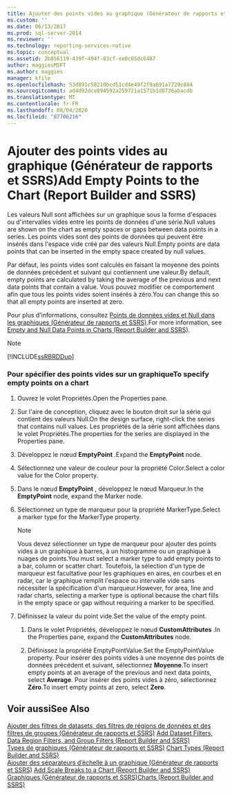 ```yaml
---
title: Ajouter des points vides au graphique (Générateur de rapports et SSRS) | Microsoft Docs
ms.custom: ''
ms.date: 06/13/2017
ms.prod: sql-server-2014
ms.reviewer: ''
ms.technology: reporting-services-native
ms.topic: conceptual
ms.assetid: 2b056119-439f-494f-83cf-ee0c05dc6487
author: maggiesMSFT
ms.author: maggies
manager: kfile
ms.openlocfilehash: 53d891c58210bcd51cd4e49f2f9a691a7729c884
ms.sourcegitcommit: ad4d92dce894592a259721a1571b1d8736abacdb
ms.translationtype: MT
ms.contentlocale: fr-FR
ms.lasthandoff: 08/04/2020
ms.locfileid: "87706216"
---
```

# <a name="add-empty-points-to-the-chart-report-builder-and-ssrs"></a><span data-ttu-id="4dc61-102">Ajouter des points vides au graphique (Générateur de rapports et SSRS)</span><span class="sxs-lookup"><span data-stu-id="4dc61-102">Add Empty Points to the Chart (Report Builder and SSRS)</span></span>
  <span data-ttu-id="4dc61-103">Les valeurs Null sont affichées sur un graphique sous la forme d'espaces ou d'intervalles vides entre les points de données d'une série.</span><span class="sxs-lookup"><span data-stu-id="4dc61-103">Null values are shown on the chart as empty spaces or gaps between data points in a series.</span></span> <span data-ttu-id="4dc61-104">Les points vides sont des points de données qui peuvent être insérés dans l'espace vide créé par des valeurs Null.</span><span class="sxs-lookup"><span data-stu-id="4dc61-104">Empty points are data points that can be inserted in the empty space created by null values.</span></span>  
  
 <span data-ttu-id="4dc61-105">Par défaut, les points vides sont calculés en faisant la moyenne des points de données précédent et suivant qui contiennent une valeur.</span><span class="sxs-lookup"><span data-stu-id="4dc61-105">By default, empty points are calculated by taking the average of the previous and next data points that contain a value.</span></span> <span data-ttu-id="4dc61-106">Vous pouvez modifier ce comportement afin que tous les points vides soient insérés à zéro.</span><span class="sxs-lookup"><span data-stu-id="4dc61-106">You can change this so that all empty points are inserted at zero.</span></span>  
  
 <span data-ttu-id="4dc61-107">Pour plus d’informations, consultez [Points de données vides et Null dans les graphiques &#40;Générateur de rapports et SSRS&#41;](charts-report-builder-and-ssrs.md).</span><span class="sxs-lookup"><span data-stu-id="4dc61-107">For more information, see [Empty and Null Data Points in Charts &#40;Report Builder and SSRS&#41;](charts-report-builder-and-ssrs.md).</span></span>  
  
> [!NOTE]  
>  [!INCLUDE[ssRBRDDup](../../includes/ssrbrddup-md.md)]  
  
### <a name="to-specify-empty-points-on-a-chart"></a><span data-ttu-id="4dc61-108">Pour spécifier des points vides sur un graphique</span><span class="sxs-lookup"><span data-stu-id="4dc61-108">To specify empty points on a chart</span></span>  
  
1.  <span data-ttu-id="4dc61-109">Ouvrez le volet Propriétés.</span><span class="sxs-lookup"><span data-stu-id="4dc61-109">Open the Properties pane.</span></span>  
  
2.  <span data-ttu-id="4dc61-110">Sur l'aire de conception, cliquez avec le bouton droit sur la série qui contient des valeurs Null.</span><span class="sxs-lookup"><span data-stu-id="4dc61-110">On the design surface, right-click the series that contains null values.</span></span> <span data-ttu-id="4dc61-111">Les propriétés de la série sont affichées dans le volet Propriétés.</span><span class="sxs-lookup"><span data-stu-id="4dc61-111">The properties for the series are displayed in the Properties pane.</span></span>  
  
3.  <span data-ttu-id="4dc61-112">Développez le nœud **EmptyPoint** .</span><span class="sxs-lookup"><span data-stu-id="4dc61-112">Expand the **EmptyPoint** node.</span></span>  
  
4.  <span data-ttu-id="4dc61-113">Sélectionnez une valeur de couleur pour la propriété Color.</span><span class="sxs-lookup"><span data-stu-id="4dc61-113">Select a color value for the Color property.</span></span>  
  
5.  <span data-ttu-id="4dc61-114">Dans le nœud **EmptyPoint** , développez le nœud Marqueur.</span><span class="sxs-lookup"><span data-stu-id="4dc61-114">In the **EmptyPoint** node, expand the Marker node.</span></span>  
  
6.  <span data-ttu-id="4dc61-115">Sélectionnez un type de marqueur pour la propriété MarkerType.</span><span class="sxs-lookup"><span data-stu-id="4dc61-115">Select a marker type for the MarkerType property.</span></span>  
  
    > [!NOTE]  
    >  <span data-ttu-id="4dc61-116">Vous devez sélectionner un type de marqueur pour ajouter des points vides à un graphique à barres, à un histogramme ou un graphique à nuages de points.</span><span class="sxs-lookup"><span data-stu-id="4dc61-116">You must select a marker type to add empty points to a bar, column or scatter chart.</span></span> <span data-ttu-id="4dc61-117">Toutefois, la sélection d'un type de marqueur est facultative pour les graphiques en aires, en courbes et en radar, car le graphique remplit l'espace ou intervalle vide sans nécessiter la spécification d'un marqueur.</span><span class="sxs-lookup"><span data-stu-id="4dc61-117">However, for area, line and radar charts, selecting a marker type is optional because the chart fills in the empty space or gap without requiring a marker to be specified.</span></span>  
  
7.  <span data-ttu-id="4dc61-118">Définissez la valeur du point vide.</span><span class="sxs-lookup"><span data-stu-id="4dc61-118">Set the value of the empty point.</span></span>  
  
    1.  <span data-ttu-id="4dc61-119">Dans le volet Propriétés, développez le nœud **CustomAttributes** .</span><span class="sxs-lookup"><span data-stu-id="4dc61-119">In the Properties pane, expand the **CustomAttributes** node.</span></span>  
  
    2.  <span data-ttu-id="4dc61-120">Définissez la propriété EmptyPointValue.</span><span class="sxs-lookup"><span data-stu-id="4dc61-120">Set the EmptyPointValue property.</span></span> <span data-ttu-id="4dc61-121">Pour insérer des points vides à une moyenne des points de données précédent et suivant, sélectionnez **Moyenne**.</span><span class="sxs-lookup"><span data-stu-id="4dc61-121">To insert empty points at an average of the previous and next data points, select **Average**.</span></span> <span data-ttu-id="4dc61-122">Pour insérer des points vides à zéro, sélectionnez **Zéro**.</span><span class="sxs-lookup"><span data-stu-id="4dc61-122">To insert empty points at zero, select **Zero**.</span></span>  
  
## <a name="see-also"></a><span data-ttu-id="4dc61-123">Voir aussi</span><span class="sxs-lookup"><span data-stu-id="4dc61-123">See Also</span></span>  
 <span data-ttu-id="4dc61-124">[Ajouter des filtres de datasets, des filtres de régions de données et des filtres de groupes &#40;Générateur de rapports et SSRS&#41;](add-dataset-filters-data-region-filters-and-group-filters.md) </span><span class="sxs-lookup"><span data-stu-id="4dc61-124">[Add Dataset Filters, Data Region Filters, and Group Filters &#40;Report Builder and SSRS&#41;](add-dataset-filters-data-region-filters-and-group-filters.md) </span></span>  
 <span data-ttu-id="4dc61-125">[Types de graphiques &#40;Générateur de rapports et SSRS&#41;](chart-types-report-builder-and-ssrs.md) </span><span class="sxs-lookup"><span data-stu-id="4dc61-125">[Chart Types &#40;Report Builder and SSRS&#41;](chart-types-report-builder-and-ssrs.md) </span></span>  
 <span data-ttu-id="4dc61-126">[Ajouter des séparateurs d’échelle à un graphique &#40;Générateur de rapports et SSRS&#41;](add-scale-breaks-to-a-chart-report-builder-and-ssrs.md) </span><span class="sxs-lookup"><span data-stu-id="4dc61-126">[Add Scale Breaks to a Chart &#40;Report Builder and SSRS&#41;](add-scale-breaks-to-a-chart-report-builder-and-ssrs.md) </span></span>  
 [<span data-ttu-id="4dc61-127">Graphiques (Générateur de rapports et SSRS)</span><span class="sxs-lookup"><span data-stu-id="4dc61-127">Charts &#40;Report Builder and SSRS&#41;</span></span>](charts-report-builder-and-ssrs.md)  
  
  

